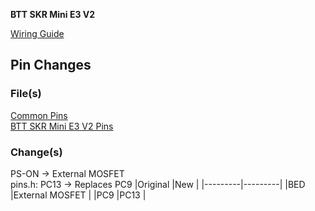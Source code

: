 **BTT SKR Mini E3 V2**

[Wiring Guide](mosfet-altpin\BTT_SKR_Mini_E3_V2_pin.png)  

## Pin Changes  
### File(s)  
[Common Pins](
mosfet-altpin\mosfetFirmware\Marlin-2.0.x\Marlin\src\pins\stm32f1\pins_BTT_SKR_MINI_E3_common.h)  
[BTT SKR Mini E3 V2 Pins](mosfet-altpin\mosfetFirmware\Marlin-2.0.x\Marlin\src\pins\stm32f1\pins_BTT_SKR_MINI_E3_V2_0.h)


### Change(s)
PS-ON -> External MOSFET  
pins.h: PC13 -> Replaces PC9
|Original  |New  |
|---------|---------|
|BED |External MOSFET |
|PC9 |PC13 |

